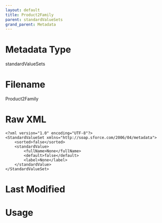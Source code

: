 ```yaml
---
layout: default
title: Product2Family
parent: standardValueSets
grand_parent: Metadata
---
```

# Metadata Type
standardValueSets


# Filename 
Product2Family


# Raw XML
```
<?xml version="1.0" encoding="UTF-8"?>
<StandardValueSet xmlns="http://soap.sforce.com/2006/04/metadata">
    <sorted>false</sorted>
    <standardValue>
        <fullName>None</fullName>
        <default>false</default>
        <label>None</label>
    </standardValue>
</StandardValueSet>
```


# Last Modified


# Usage
